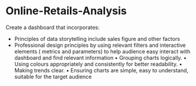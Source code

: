 # Online-Retails-Analysis
Create a dashboard that incorporates:
- Principles of data storytelling include sales figure and other factors 
- Professional design principles by using relevant filters and interactive elements ( metrics and parameters) to help audience easy interact with dashboard and find relevant information 
• Grouping charts logically.
• Using colours appropriately and consistently for better readability.
• Making trends clear.
• Ensuring charts are simple, easy to understand, suitable for the target audience
